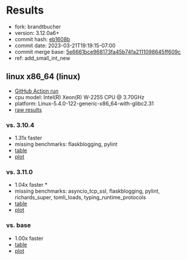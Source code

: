 # Results

- fork: brandtbucher
- version: 3.12.0a6+
- commit hash: [eb1608b](https://github.com/brandtbucher/cpython/commit/eb1608b)
- commit date: 2023-03-21T19:19:15-07:00
- commit merge base: [5e6661bce968173fa45b74fa2111098645ff609c](https://github.com/brandtbucher/cpython/commit/5e6661bce968173fa45b74fa2111098645ff609c)
- ref: add_small_int_new

## linux x86_64 (linux)

- [GitHub Action run](https://github.com/faster-cpython/benchmarking/actions/runs/4485769138)
- cpu model: Intel(R) Xeon(R) W-2255 CPU @ 3.70GHz
- platform: Linux-5.4.0-122-generic-x86_64-with-glibc2.31
- [raw results](bm-20230321-linux-x86_64-brandtbucher-add_small_int_new-3.12.0a6%2B-eb1608b.json)

### vs. 3.10.4

- 1.31x faster
- missing benchmarks: flaskblogging, pylint
- [table](bm-20230321-linux-x86_64-brandtbucher-add_small_int_new-3.12.0a6%2B-eb1608b-vs-3.10.4.md)
- [plot](bm-20230321-linux-x86_64-brandtbucher-add_small_int_new-3.12.0a6%2B-eb1608b-vs-3.10.4.png)

### vs. 3.11.0

- 1.04x faster \*
- missing benchmarks: asyncio_tcp_ssl, flaskblogging, pylint, richards_super, tomli_loads, typing_runtime_protocols
- [table](bm-20230321-linux-x86_64-brandtbucher-add_small_int_new-3.12.0a6%2B-eb1608b-vs-3.11.0.md)
- [plot](bm-20230321-linux-x86_64-brandtbucher-add_small_int_new-3.12.0a6%2B-eb1608b-vs-3.11.0.png)

### vs. base

- 1.00x faster
- [table](bm-20230321-linux-x86_64-brandtbucher-add_small_int_new-3.12.0a6%2B-eb1608b-vs-base.md)
- [plot](bm-20230321-linux-x86_64-brandtbucher-add_small_int_new-3.12.0a6%2B-eb1608b-vs-base.png)

